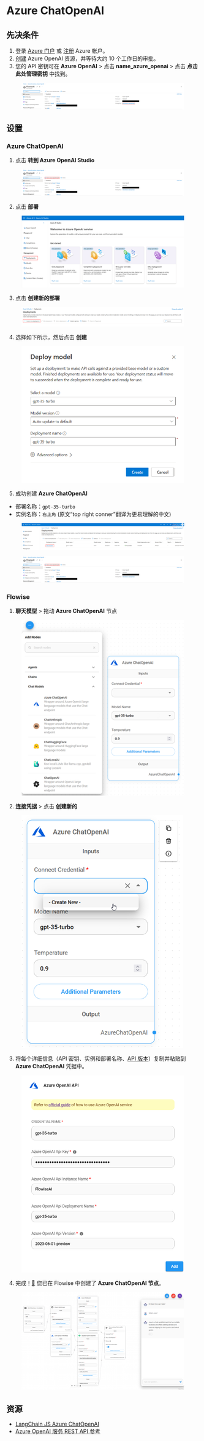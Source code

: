 # Azure ChatOpenAI

## 先决条件

1. 登录 [Azure 门户](https://portal.azure.com/) 或 [注册](https://azure.microsoft.com/en-us/free/) Azure 帐户。
2. [创建](https://portal.azure.com/#create/Microsoft.CognitiveServicesOpenAI) Azure OpenAI 资源，并等待大约 10 个工作日的审批。
3. 您的 API 密钥可在 **Azure OpenAI** > 点击 **name_azure_openai** > 点击 **点击此处管理密钥** 中找到。

<figure><img src="../../../.gitbook/assets/azure/azure-general/1.png" alt=""><figcaption></figcaption></figure>

## 设置

### Azure ChatOpenAI

1. 点击 **转到 Azure OpenAI Studio**

<figure><img src="../../../.gitbook/assets/azure/azure-general/2.png" alt=""><figcaption></figcaption></figure>

2. 点击 **部署**

<figure><img src="../../../.gitbook/assets/azure/azure-general/3.png" alt=""><figcaption></figcaption></figure>

3. 点击 **创建新的部署**

<figure><img src="../../../.gitbook/assets/azure/azure-general/4.png" alt=""><figcaption></figcaption></figure>

4. 选择如下所示，然后点击 **创建**

<figure><img src="../../../.gitbook/assets/azure/azure-chatopenai/1.png" alt="" width="558"><figcaption></figcaption></figure>

5. 成功创建 **Azure ChatOpenAI**

* 部署名称：`gpt-35-turbo`
* 实例名称：`右上角` (原文“top right conner”翻译为更易理解的中文)

<figure><img src="../../../.gitbook/assets/azure/azure-chatopenai/2.png" alt=""><figcaption></figcaption></figure>

<figure><img src="../../../.gitbook/assets/azure/azure-general/2.png" alt=""><figcaption></figcaption></figure>

### Flowise

1. **聊天模型** > 拖动 **Azure ChatOpenAI** 节点

<figure><img src="../../../.gitbook/assets/azure/azure-chatopenai/3.png" alt="" width="563"><figcaption></figcaption></figure>

2. **连接凭据** > 点击 **创建新的**

<figure><img src="../../../.gitbook/assets/azure/azure-chatopenai/4.png" alt="" width="421"><figcaption></figcaption></figure>

3. 将每个详细信息（API 密钥、实例和部署名称、[API 版本](https://learn.microsoft.com/en-us/azure/ai-services/openai/reference#chat-completions)）复制并粘贴到 **Azure ChatOpenAI** 凭据中。

<figure><img src="../../../.gitbook/assets/azure/azure-chatopenai/5.png" alt="" width="563"><figcaption></figcaption></figure>

4. 完成！[🎉](https://emojipedia.org/party-popper/) 您已在 Flowise 中创建了 **Azure ChatOpenAI 节点**。

<figure><img src="../../../.gitbook/assets/azure/azure-general/5.png" alt=""><figcaption></figcaption></figure>

## 资源

* [LangChain JS Azure ChatOpenAI](https://js.langchain.com/docs/modules/model_io/models/chat/integrations/azure)
* [Azure OpenAI 服务 REST API 参考](https://learn.microsoft.com/en-us/azure/ai-services/openai/reference)
